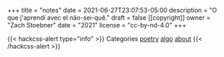 +++
title = "notes"
date = 2021-06-27T23:07:53-05:00
description = "O que j'aprendí avec el não-sei-quê."
draft = false
[[copyright]]
  owner = "Zach Stoebner"
  date = "2021"
  license = "cc-by-nd-4.0"
+++

{{< hackcss-alert type="info" >}}
Categories <a href="/categories/poetry">poetry</a> <a href="/categories/algo">algo</a>  <a href="/categories/about">about</a> 
{{< /hackcss-alert >}}

